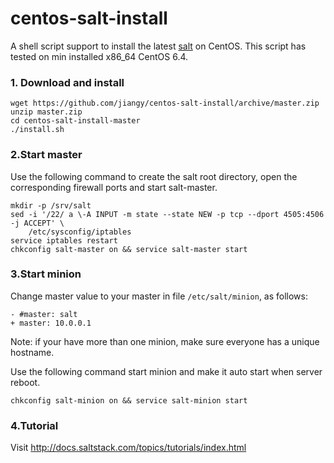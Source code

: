 centos-salt-install
===================

A shell script support to install the latest [salt](http://saltstack.com)
on CentOS. This script has tested on min installed x86\_64 CentOS 6.4.

### 1. Download and install

    wget https://github.com/jiangy/centos-salt-install/archive/master.zip
    unzip master.zip
    cd centos-salt-install-master
    ./install.sh

### 2.Start master

Use the following command to create the salt root directory, open the
corresponding firewall ports and start salt-master.

    mkdir -p /srv/salt
    sed -i '/22/ a \-A INPUT -m state --state NEW -p tcp --dport 4505:4506 -j ACCEPT' \
        /etc/sysconfig/iptables
    service iptables restart
    chkconfig salt-master on && service salt-master start

### 3.Start minion

Change master value to your master in file `/etc/salt/minion`, as follows:

    - #master: salt
    + master: 10.0.0.1

Note: if your have more than one minion, make sure everyone has a
unique hostname.

Use the following command start minion and make it auto start when
server reboot.

    chkconfig salt-minion on && service salt-minion start

### 4.Tutorial

Visit <http://docs.saltstack.com/topics/tutorials/index.html>

